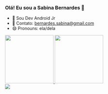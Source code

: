 ### Olá! Eu sou a Sabina Bernardes 👋


- 🌱 Sou Dev Android Jr
- 📩 Contato: bernardes.sabina@gmail.com
- 😄 Pronouns: ela/dela

<div>
   <a href="https://github.com/adenilsonricardo">
   <img height="160cm" src="https://github-readme-stats.vercel.app/api?username=sabinabernardes&show_icons=tru&theme=dark&include_all_commits=tru&count_private=true"/>
   <img height="160cm" src="https://github-readme-stats.vercel.app/api/top-langs/?username=sabinabernardes&layout=compact&langs_count=16&theme=dark"/>
</div>
  
 <div> 
   <a href="https://www.linkedin.com/in/sabina-b-023867b0/" target="_blank"><img src="https://img.shields.io/badge/-LinkedIn-%230077B5?style=for-the-badge&logo=linkedin&logoColor=white" target="_blank"></a>   
</div>
